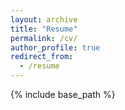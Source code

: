 ```yaml
---
layout: archive
title: "Resume"
permalink: /cv/
author_profile: true
redirect_from:
  - /resume
---
```


{% include base_path %}
